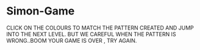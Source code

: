 # Simon-Game


CLICK ON THE COLOURS TO MATCH THE PATTERN CREATED AND JUMP INTO THE NEXT LEVEL.
BUT WE CAREFUL WHEN THE PATTERN IS WRONG..BOOM YOUR GAME IS OVER , TRY AGAIN.
